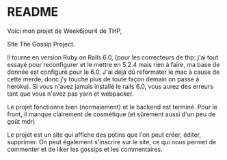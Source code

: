# README

Voici mon projet de Week6jour4 de THP,

Site The Gossip Project.

Il tourne en version Ruby on Rails 6.0, (pour les correcteurs de thp: j'ai tout essayé pour reconfigurer et le mettre en 5.2.4 mais rien à faire, ma base de donnée est configuré pour le 6.0. J'ai déjà dû reformater le mac à cause de cette merde, donc j'y touche plus de toute façon demain on passe à heroku). Si vous n'avez jamais installé le rails 6.0, vous aurez des erreurs tant que vous n'avez pas yarn et webpacker.

Le projet fonctionne bien (normalement) et le backend est terminé. Pour le front, il manque clairement de cosmétique (et sûrement aussi d'un peu de goût mdr)

Le projet est un site qui affiche des potins que l'on peut créer, éditer, supprimer. On peut également s'inscrire sur le site, ce qui nous permet de commenter et de liker les gossips et les commentaires.
